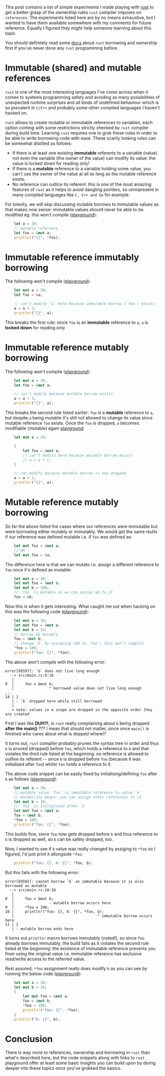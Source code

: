 This post contains a list of simple experiments I made playing with [rust](https://www.rust-lang.org/en-US/) to get a better grasp of the ownership rules `rust` compiler imposes on `references`. The experiments listed here are by no means exhaustive, but I wanted to have them available somewhere with my comments for future reference. Equally I figured they might help someone learning about this topic.

You should definitely read some [docs](https://doc.rust-lang.org/rust-by-example/scope/move.html) about `rust` borrowing and ownership first if you've never done any `rust` programming before.

# Immutable (shared) and mutable references

`rust` is one of the most interesting languages I've come across when it comes to systems programming safety and avoiding as many possibilities of unexpected runtime surprises and all kinds of undefined behaviour which is so prevalent in `C/C++` and probably some other compiled languages I haven't hacked on.

`rust` allows to create mutable or immutable references to variables, each option coming with some restrictions strictly checked by `rust` compiler during build time. Learning `rust` requires one to grok these rules in order to be able to write borrowing code with ease. These scarily looking rules can be somewhat distilled as follows:

* If there is at least one existing **immutable** referents to a variable (value) not even the variable (the owner of the value) can modify its value: the value is locked down for reading only!
* If there is a **mutable** reference to a variable holding some value, you can't use the owner of the value at all as long as the mutable reference exists.
* No reference can outlice its referent: this is one of the most amazing features of `rust` as it helps to avoid dangling pointers, so omnipresent in many compiled languages like `C, C++ and Go` for example.

For brevity, we will skip discussing mutable borrows to immutable values as that makes now sense: immutable values should never be able to be modified eg. this won't compile ([playground](https://play.rust-lang.org/?version=stable&mode=debug&edition=2015&gist=d9d986c66f60fa504070b78f23a1531e)):

```rust
    let a = 30;
    // mutable reference
    let foo = &mut a;
    println!("{}", *foo);
```

# Immutable reference immutably borrowing

The following won't compile ([playground](https://play.rust-lang.org/?version=stable&mode=debug&edition=2015&gist=987612fe787cd659416d86e94a1c324f)):
```rust
    let mut a = 30;
    let foo = &a;

    // can't modify `a` here because immutable borrow (`foo`) exists
    a = a + 1;
    println!("{}", a);
```

This breaks the first rule: since `foo` is an **immutable** reference to `a`, `a` is **locked down** for reading only

# Immutable reference mutably borrowing

The following won't compile ([playground](https://play.rust-lang.org/?version=stable&mode=debug&edition=2015&gist=cf3bd05805ff64d4bb3eb451e1fc652c)):
```rust
    let mut a = 30;
    let foo = &mut a;

    // can't modify because mutable borrow exists
    a = a + 1;
    println!("{}", a);
```

This breaks the second rule listed earlier: `foo` is a **mutable** reference to `a`, but despite `a` being mutable it's still not allowed to change its value since mutable reference `foo` exists. Once the `foo` is dropped, `a` becomes modifiable (mutable) again [playground](https://play.rust-lang.org/?version=stable&mode=debug&edition=2015&gist=f5aab35d78c9d671626a394078d19e55):

```rust
    let mut a = 30;

    {
        let foo = &mut a;
        // can't modify here because mutable borrow exists
        // a = a + 1;
    }

    // can modify because mutable borrow is now dropped
    a = a + 1;
    println!("{}", a);
```

# Mutable reference mutably borrowing

So far the above listed the cases where our references were immutable but were borrowing either mutably or immutably. We would get the same reults if our reference was defined mutable i.e. if `foo` was defined as:

```rust
    let mut foo = &mut a;
    // OR
    let mut foo = &a;
```

The difference here is that we can mutate i.e. assign a different reference to `foo` once it's defined as mutable:

```rust
    let mut a = 30;
    let mut foo = &mut a;
    let mut b = 100;
    // `foo` is mutable so we can assign &b to it
    foo = &b;
```

Now this is when it gets interesting. What caught me out when hacking on this was the following code ([playground](https://play.rust-lang.org/?version=stable&mode=debug&edition=2015&gist=8dda2a094a24493c1c58ad2b275d78cd)):

```rust
    let mut a = 30;
    let mut foo = &mut a;
    let mut b = 10;
    // borrow &b mutably
    foo = &mut b;
    // change `b` by assigning 100 to `foo`; this won't compile
    *foo = 100;
    println!("foo: {}", *foo);
```

The above won't compile with the following error:

```console
error[E0597]: `b` does not live long enough
  --> src/main.rs:9:16
   |
9  |     foo = &mut b;
   |                ^ borrowed value does not live long enough
...
14 | }
   | - `b` dropped here while still borrowed
   |
   = note: values in a scope are dropped in the opposite order they are created
```

First I was like **DUH?!**, is `rust` really complaining about `b` being dropped **after the main()** ??? I mean that should not matter, since once `main()` is finished who cares about what is dopped where!?

It turns out, `rust` compiler probably prunes the syntax tree in order and thus `b` is pruned (dropped) before `foo`, which holds a reference to `b` and that violates the third rule listed at the beginning: no reference is allowed to outlive its referent -- since `b` is dropped before `foo` (because it was initialised after `foo`) whilst `foo` holds a reference to it.

The above code snippet can be easily fixed by initialising/defining `foo` after `b` as follows ([playground](https://play.rust-lang.org/?version=stable&mode=debug&edition=2015&gist=f67804f23506c19e1582cbb589b84ba6)):
```rust
    let mut a = 30;
    // mutable value `foo` is immutable reference to value `a`
    // mutability means: you can assign other references to it
    let mut b = 10;
    // `foo` is initialised after `b`
    let mut foo = &mut a;
    foo = &mut b;
    *foo = 100;
    println!("foo: {}", *foo);
```

This builds fine, since `foo` now gets dropped before `b` and thus reference to `b` is dropped as well, so `b` can be safely dropped, too.

Now, I wanted to see if `b` value was really changed by assiging to `*foo` so I figured, I'd just print it allongside `*foo`:

```rust
    println!("foo: {}, b: {}", *foo, b);
```

But this fails with the following error:
```console
error[E0502]: cannot borrow `b` as immutable because it is also borrowed as mutable
  --> src/main.rs:10:38
   |
8  |     foo = &mut b;
   |                - mutable borrow occurs here
9  |     *foo = 100;
10 |     println!("foo: {}, b: {}", *foo, b);
   |                                      ^ immutable borrow occurs here
11 | }
   | - mutable borrow ends here
```

It turns out `println!` macro borrows immutably (noted!), so since `foo` already borrows immutably, the build fails as it violates the second rule listed at the beginning: the existence of immutable reference prevents you from using the original value i.e. immutable reference has exclusive read/write access to the referred value.

Rest assured, `*foo` assignment really does modify `b` as you can see by running the below code ([playground](https://play.rust-lang.org/?version=stable&mode=debug&edition=2015&gist=a42a3ec3e9b5d731765f7881270cf289)):
```rust
    let mut a = 30;
    let mut b = 10;
    {
        let mut foo = &mut a;
        foo = &mut b;
        *foo = 100;
        println!("foo: {}", *foo);
    }
    println!("b: {}", b);
```

# Conclusion

There is way more to references, ownership and borrowing in `rust` than what's described here, but the code snippets along with links to `rust` playground offer at least some basic insights you can build upon by diving deeper into these topics once you've grokked the basics.
